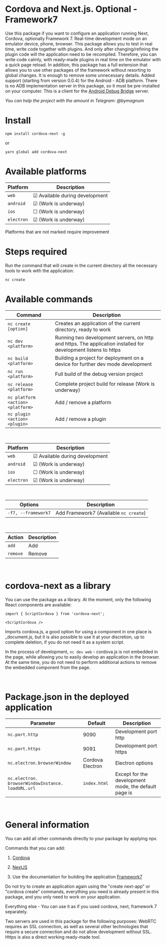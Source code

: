 # Cordova and Next.js. Optional - Framework7

Use this package if you want to configure an application running Next, Cordova, optionally Framework 7.
Real-time development mode on an emulator device, phone, browser.
This package allows you to test in real time, write code together with plugins. And only after changing/refining the plugin code will the application need to be recompiled. Therefore, you can write code calmly, with ready-made plugins in real time on the emulator with a quick page reload.
In addition, this package has a full extension that allows you to use other packages of the framework without resorting to global changes. It is enough to remove some unnecessary details.
Added support (starting from version 0.0.4) for the Android - ADB platform. There is no ADB implementation server in this package, so it must be pre-installed on your computer. This is a client for the <a href="https://developer.android.com/studio/command-line/adb.html" target="_blank">Android Debug Bridge</a> server.

_You can help the project with the amount in Telegram: @bymagnum_

# Install

```
npm install cordova-next -g
```

or

```
yarn global add cordova-next
```



# Available platforms

Platform | Description
-- | --
`web` | &#9745; Available during development
`android` | &#9745; (Work is underway)
`ios` | &#9744; (Work is underway)
`electron` | &#9745; (Work is underway)

Platforms that are not marked require improvement



# Steps required

Run the command that will create in the current directory all the necessary tools to work with the application:
```
nc create
```



# Available commands

Command | Description
-- | --
`nc create [option]` | Creates an application of the current directory, ready to work
`nc dev <platform>` | Running two development servers, on http and https. The application installed for development listens to https
`nc build <platform>` | Building a project for deployment on a device for further dev mode development
`nc run <platform>` | Full build of the debug version project
`nc release <platform>` | Complete project build for release (Work is underway)
`nc platform <action> <platform>` | Add / remove a platform
`nc plugin <action> <plugin>` | Add / remove a plugin

&nbsp;

Platform | Description
-- | --
`web` | &#9745; Available during development
`android` | &#9745; (Work is underway)
`ios` | &#9744; (Work is underway)
`electron` | &#9745; (Work is underway)

&nbsp;

Options | Description
-- | --
`-f7, --framework7` | Add Framework7 (Available `nc create`)

&nbsp;

Action | Description
-- | --
`add` | Add
`remove` | Remove

&nbsp;
&nbsp;

# cordova-next as a library

You can use the package as a library. At the moment, only the following React components are available:

```
import { ScriptCordova } from 'cordova-next';
```

```
<ScriptCordova />
```
Imports cordova.js, a good option for using a component in one place is _document.js, but it is also possible to use it at your discretion, up to complete deletion, if you do not need it as a system script.

In the process of development, `nc dev web` - cordova.js is not embedded in the page, while allowing you to easily develop an application in the browser. At the same time, you do not need to perform additional actions to remove the embedded component from the page.

&nbsp;

# Package.json in the deployed application

Parameter | Default | Description
-- | -- | --
`nc.port.http` | 9090 | Development port http
`nc.port.https` | 9091 | Development port https
`nc.electron.browserWindow` | Cordova Electron | Electron options
`nc.electron. browserWindowInstance. loadURL.url` | `index.html` | Except for the development mode, the default page is

&nbsp;
&nbsp;

# General information

You can add all other commands directly to your package by applying npx.

Commands that you can add:

1. [Cordova](https://cordova.apache.org/docs/en/latest/)

2. [NextJS](https://nextjs.org/docs/getting-started)

3. Use the documentation for building the application [Framework7](https://framework7.io/react/)

Do not try to create an application again using the "create next-app" or "cordova create" commands, everything you need is already present in this package, and you only need to work on your application.

Everything else - You can use it as if you used cordova, next, framework 7 separately.

Two servers are used in this package for the following purposes: WebRTC requires an SSL connection, as well as several other technologies that require a secure connection and do not allow development without SSL. Https is also a direct working ready-made tool.




